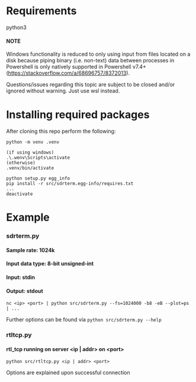 # Requirements
python3
#### NOTE
Windows functionality is reduced to only using input from files located on a disk because piping binary (i.e. non-text) data between processes in Powershell is only natively supported in Powershell v7.4+ (https://stackoverflow.com/a/68696757/8372013).

Questions/issues regarding this topic are subject to be closed and/or ignored without warning. Just use wsl instead.


# Installing required packages
After cloning this repo perform the following:
```
python -m venv .venv

(if using windows)
.\.wenv\Scripts\activate
(otherwise)
.venv/bin/activate

python setup.py egg_info
pip install -r src/sdrterm.egg-info/requires.txt
...
deactivate
```

# Example
### sdrterm.py
#### Sample rate: 1024k
#### Input data type: 8-bit unsigned-int
#### Input: stdin
#### Output: stdout
`nc <ip> <port> | python src/sdrterm.py --fs=1024000 -b8 -eB --plot=ps | ...`

Further options can be found via `python src/sdrterm.py --help`
### rtltcp.py
#### rtl_tcp running on server <ip | addr> on \<port>
`python src/rtltcp.py <ip | addr> <port>`

Options are explained upon successful connection
